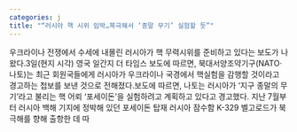 ```yaml
---
categories: j
title: "“러시아 핵 시위 임박…북극해서 ‘종말 무기’ 실험할 듯”"
---
```

우크라이나 전쟁에서 수세에 내몰린 러시아가 핵 무력시위를 준비하고 있다는 보도가 나왔다.3일(현지 시각) 영국 일간지 더 타임스 보도에 따르면, 북대서양조약기구(NATO·나토)는 최근 회원국들에게 러시아가 우크라이나 국경에서 핵실험을 감행할 것이라고 경고하는 첩보를 보낸 것으로 전해졌다.보도에 따르면, 나토는 러시아가 ‘지구 종말의 무기’라고 불리는 핵 어뢰 ‘포세이돈’을 실험하려고 계획하고 있다고 경고했다. 지난 7월부터 러시아 백해 기지에 정박해 있던 포세이돈 탑재 러시아 잠수함 K-329 벨고로드가 북극해를 향해 출항한 데 따